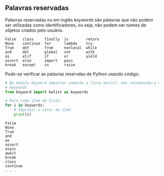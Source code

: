 ## Palavras reservadas

Palavras reservadas ou em inglês *keywords* são palavras que não podem ser
utilizadas como identificadores, ou seja, não podem ser nomes de objetos
criados pelo usuário.



``` text
False   class     finally  is        return  
None    continue  for      lambda    try     
True    def       from     nonlocal  while   
and     del       global   not       with    
as      elif      if       or        yield   
assert  else      import   pass              
break   except    in       raise
```

Pode-se verificar as palavras reservdas de Python usando código:

```python
# Do módulo keyword importar somente a lista kwlist, mas renomenado-a como
# keywords
from keyword import kwlist as keywords

# Para cada item da lista
for i in keywords:
    # Imprimir o valor do item
    print(i)
```

```
False
None
True
and
as
assert
async
await
break
class
continue
. . .
```
